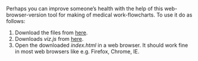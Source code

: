 <script>
document.getElementById( "demosmall").style.backgroundColor="#EFAB00";
document.getElementById( "demotext").style.color="#000000";
document.getElementById( "demo").className="menu2active";
</script>
Perhaps you can improve someone’s health with the help of this web-browser-version tool for making of medical work-flowcharts. To use it do as follows:
<ol>
<li>Download the files from <a href="https://github.com/RickardHultgren/lympha/tree/JavaScript">here</a>.</li>
<li>Downloads <span style="font-style:italic">viz.js</span> from <a href="https://github.com/mdaines/viz.js/releases">here</a>.</li>
<li>Open the downloaded <span style="font-style:italic">index.html</span> in a web browser. It should work fine in most web browsers like e.g. Firefox, Chrome, IE.</li>
</ol>





